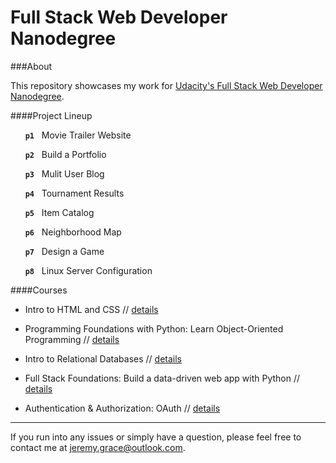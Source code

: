 Full Stack Web Developer Nanodegree
====

###About

This repository showcases my work for [Udacity's Full Stack Web Developer Nanodegree](http://www.udacity.com/course/full-stack-web-developer-nanodegree--nd004).

####Project Lineup

&nbsp;&nbsp;&nbsp;&nbsp;&nbsp; **`p1`**     &nbsp;&nbsp;Movie Trailer Website

&nbsp;&nbsp;&nbsp;&nbsp;&nbsp; **`p2`**      &nbsp;&nbsp;Build a Portfolio

&nbsp;&nbsp;&nbsp;&nbsp;&nbsp; **`p3`**    &nbsp;&nbsp;Mulit User Blog

&nbsp;&nbsp;&nbsp;&nbsp;&nbsp; **`p4`**    &nbsp;&nbsp;Tournament Results

&nbsp;&nbsp;&nbsp;&nbsp;&nbsp; **`p5`**    &nbsp;&nbsp;Item Catalog

&nbsp;&nbsp;&nbsp;&nbsp;&nbsp; **`p6`**    &nbsp;&nbsp;Neighborhood Map

&nbsp;&nbsp;&nbsp;&nbsp;&nbsp; **`p7`**    &nbsp;&nbsp;Design a Game

&nbsp;&nbsp;&nbsp;&nbsp;&nbsp; **`p8`**    &nbsp;&nbsp;Linux Server Configuration


####Courses

- Intro to HTML and CSS // [details](http://www.udacity.com/course/intro-to-html-and-css--ud304)

- Programming Foundations with Python: Learn Object-Oriented Programming //
[details](http://www.udacity.com/course/programming-foundations-with-python--ud036)

- Intro to Relational Databases //
[details](http://www.udacity.com/course/intro-to-relational-databases--ud197)

- Full Stack Foundations: Build a data-driven web app with Python // 
[details](http://www.udacity.com/course/full-stack-foundations--ud088)

- Authentication & Authorization: OAuth //
[details](http://www.udacity.com/course/authentication-authorization-oauth--ud330)




---

If you run into any issues or simply have a question, please feel free to contact me at jeremy.grace@outlook.com. 




